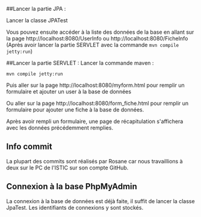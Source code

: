 ##Lancer la partie JPA :

Lancer la classe JPATest

Vous pouvez ensuite accéder à la liste des données de la base en allant sur la page http://localhost:8080/UserInfo ou http://localhost:8080/FicheInfo
(Après avoir lancer la partie SERVLET avec la commande ``mvn compile jetty:run``)

##Lancer la partie SERVLET :
Lancer la commande maven : 

``mvn compile jetty:run`` 

Puis aller sur la page http://localhost:8080/myform.html pour remplir un formulaire et ajouter un user à la base de données

Ou aller sur la page http://localhost:8080/form_fiche.html pour remplir un formulaire pour ajouter une fiche à la base de données.

Après avoir rempli un formulaire, une page de récapitulation s'affichera avec les données précédemment remplies.



## Info commit

La plupart des commits sont réalisés par Rosane car nous travaillions à deux sur le PC de l'ISTIC sur son compte GitHub.

## Connexion à la base PhpMyAdmin

La connexion à la base de données est déjà faite, il suffit de lancer la classe JpaTest.
Les identifiants de connexions y sont stockés.
